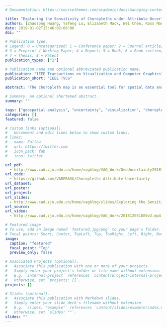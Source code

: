 ```yaml
---
# Documentation: https://sourcethemes.com/academic/docs/managing-content/

title: "Exploring the Sensitivity of Choropleths under Attribute Uncertainty."
authors: [Zhaosong Huang, Yafeng Lu, Elizabeth Mack, Wei Chen, Ross Maciejewski]
date: 2019-01-02T15:46:02+08:00
doi: ""

# Publication type.
# Legend: 0 = Uncategorized; 1 = Conference paper; 2 = Journal article;
# 3 = Preprint / Working Paper; 4 = Report; 5 = Book; 6 = Book section;
# 7 = Thesis; 8 = Patent
publication_types: ["2"]

# Publication name and optional abbreviated publication name.
publication: "IEEE Transactions on Visualization and Computer Graphics"
publication_short: "IEEE TVCG"

abstract: "The choropleth map is an essential tool for spatial data analysis. However, the underlying attribute values of a spatial unit greatly influence the statistical analyses and map classification procedures when generating a choropleth map. If the attribute values incorporate a range of uncertainty, a critical task is determining how much the uncertainty impacts both the map visualization and the statistical analysis. In this paper, we present a visual analytics system that enhances our understanding of the impact of attribute uncertainty on data visualization and statistical analyses of these data. Our system consists of a parallel coordinates-based uncertainty specification view, an impact river and impact matrix visualization for region-based and simulation-based analysis, and a dual-choropleth map and t-SNE plot for visualizing the changes in classification and spatial autocorrelation over the range of uncertainty in the attribute values. We demonstrate our system through three use cases illustrating the impact of attribute uncertainty in geographic analysis."

# Summary. An optional shortened abstract.
summary: ""

tags: ["geospatial analysis", "uncertainty", "visualization", "choropleth"]
categories: []
featured: false

# Custom links (optional).
#   Uncomment and edit lines below to show custom links.
# links:
# - name: Follow
#   url: https://twitter.com
#   icon_pack: fab
#   icon: twitter

url_pdf:
  - http://www.cad.zju.edu.cn/home/vagblog/VAG_Work/GeoUncertainty20181206.pdf
url_code:
  - https://github.com/VADERASU/Choropleths-Attribute-Uncertainty
url_dataset:
url_poster:
url_project:
url_slides:
  - http://www.cad.zju.edu.cn/home/vagblog/slides/Exploring the Sensitivity of Choropleths under Attribute Uncertainty.pdf
url_source:
url_video:
  - http://www.cad.zju.edu.cn/home/vagblog/VAG_Work/201812051080v2.mp4

# Featured image
# To use, add an image named `featured.jpg/png` to your page's folder.
# Focal points: Smart, Center, TopLeft, Top, TopRight, Left, Right, BottomLeft, Bottom, BottomRight.
image:
  caption: "featured"
  focal_point: "Top"
  preview_only: false

# Associated Projects (optional).
#   Associate this publication with one or more of your projects.
#   Simply enter your project's folder or file name without extension.
#   E.g. `internal-project` references `content/project/internal-project/index.md`.
#   Otherwise, set `projects: []`.
projects: []

# Slides (optional).
#   Associate this publication with Markdown slides.
#   Simply enter your slide deck's filename without extension.
#   E.g. `slides: "example"` references `content/slides/example/index.md`.
#   Otherwise, set `slides: ""`.
slides: ""
---
```

